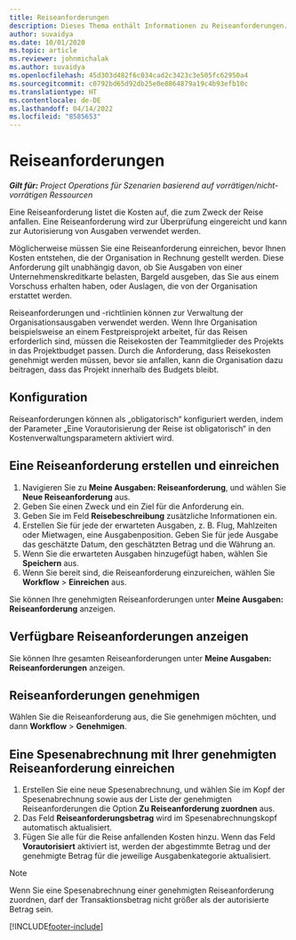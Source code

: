 ```yaml
---
title: Reiseanforderungen
description: Dieses Thema enthält Informationen zu Reiseanforderungen.
author: suvaidya
ms.date: 10/01/2020
ms.topic: article
ms.reviewer: johnmichalak
ms.author: suvaidya
ms.openlocfilehash: 45d303d482f6c034cad2c3423c3e505fc62950a4
ms.sourcegitcommit: c0792bd65d92db25e0e8864879a19c4b93efb10c
ms.translationtype: HT
ms.contentlocale: de-DE
ms.lasthandoff: 04/14/2022
ms.locfileid: "8585653"
---
```

# <a name="travel-requisitions"></a>Reiseanforderungen

_**Gilt für:** Project Operations für Szenarien basierend auf vorrätigen/nicht-vorrätigen Ressourcen_

Eine Reiseanforderung listet die Kosten auf, die zum Zweck der Reise anfallen. Eine Reiseanforderung wird zur Überprüfung eingereicht und kann zur Autorisierung von Ausgaben verwendet werden.

Möglicherweise müssen Sie eine Reiseanforderung einreichen, bevor Ihnen Kosten entstehen, die der Organisation in Rechnung gestellt werden. Diese Anforderung gilt unabhängig davon, ob Sie Ausgaben von einer Unternehmenskreditkarte belasten, Bargeld ausgeben, das Sie aus einem Vorschuss erhalten haben, oder Auslagen, die von der Organisation erstattet werden.

Reiseanforderungen und -richtlinien können zur Verwaltung der Organisationsausgaben verwendet werden. Wenn Ihre Organisation beispielsweise an einem Festpreisprojekt arbeitet, für das Reisen erforderlich sind, müssen die Reisekosten der Teammitglieder des Projekts in das Projektbudget passen. Durch die Anforderung, dass Reisekosten genehmigt werden müssen, bevor sie anfallen, kann die Organisation dazu beitragen, dass das Projekt innerhalb des Budgets bleibt.

## <a name="configuration"></a>Konfiguration 

Reiseanforderungen können als „obligatorisch“ konfiguriert werden, indem der Parameter „Eine Vorautorisierung der Reise ist obligatorisch“ in den Kostenverwaltungsparametern aktiviert wird. 

## <a name="create-and-submit-a-travel-requisition"></a>Eine Reiseanforderung erstellen und einreichen

1. Navigieren Sie zu **Meine Ausgaben: Reiseanforderung**, und wählen Sie **Neue Reiseanforderung** aus.
2. Geben Sie einen Zweck und ein Ziel für die Anforderung ein.
3. Geben Sie im Feld **Reisebeschreibung** zusätzliche Informationen ein. 
4. Erstellen Sie für jede der erwarteten Ausgaben, z. B. Flug, Mahlzeiten oder Mietwagen, eine Ausgabenposition. Geben Sie für jede Ausgabe das geschätzte Datum, den geschätzten Betrag und die Währung an. 
5. Wenn Sie die erwarteten Ausgaben hinzugefügt haben, wählen Sie **Speichern** aus.
6. Wenn Sie bereit sind, die Reiseanforderung einzureichen, wählen Sie **Workflow** > **Einreichen** aus.

Sie können Ihre genehmigten Reiseanforderungen unter **Meine Ausgaben: Reiseanforderung** anzeigen. 

## <a name="view-available-travel-requisitions"></a>Verfügbare Reiseanforderungen anzeigen

Sie können Ihre gesamten Reiseanforderungen unter **Meine Ausgaben: Reiseanforderungen** anzeigen.

## <a name="approve-travel-requisitions"></a>Reiseanforderungen genehmigen

Wählen Sie die Reiseanforderung aus, die Sie genehmigen möchten, und dann **Workflow** > **Genehmigen**.  

## <a name="submit-an-expense-report-using-your-approved-travel-requisition"></a>Eine Spesenabrechnung mit Ihrer genehmigten Reiseanforderung einreichen

1. Erstellen Sie eine neue Spesenabrechnung, und wählen Sie im Kopf der Spesenabrechnung sowie aus der Liste der genehmigten Reiseanforderungen die Option **Zu Reiseanforderung zuordnen** aus.
2. Das Feld **Reiseanforderungsbetrag** wird im Spesenabrechnungskopf automatisch aktualisiert.
3. Fügen Sie alle für die Reise anfallenden Kosten hinzu. Wenn das Feld **Vorautorisiert** aktiviert ist, werden der abgestimmte Betrag und der genehmigte Betrag für die jeweilige Ausgabenkategorie aktualisiert.

> [!NOTE]
> Wenn Sie eine Spesenabrechnung einer genehmigten Reiseanforderung zuordnen, darf der Transaktionsbetrag nicht größer als der autorisierte Betrag sein. 


[!INCLUDE[footer-include](../includes/footer-banner.md)]